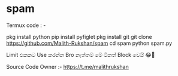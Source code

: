 # spam
Termux code : -

pkg install python
pip install pyfiglet
pkg install git
git clone https://github.com/Malith-Rukshan/spam
cd spam
python spam.py

Limit එකකට Use කරන්න Bro නැත්තම් මේ ටිකත් Block වෙයි 😂🤚

Source Code Owner :- https://t.me/malithrukshan
